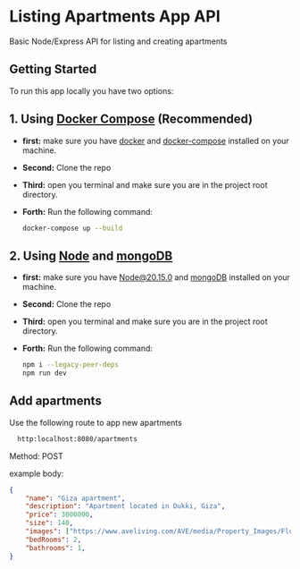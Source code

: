 # Listing Apartments App API

Basic Node/Express API for listing and creating apartments

## Getting Started

To run this app locally you have two options:

## 1. Using [Docker Compose](https://docs.docker.com/compose/) (Recommended)

- **first:** make sure you have [docker](https://docs.docker.com/get-docker/) and [docker-compose](https://docs.docker.com/compose/install/) installed on your machine.

- **Second:** Clone the repo

- **Third:** open you terminal and make sure you are in the project root directory.

- **Forth:** Run the following command:

  ```bash
  docker-compose up --build
  ```

## 2. Using [Node](https://nodejs.org/en) and [mongoDB](https://www.mongodb.com/)

- **first:** make sure you have [Node@20.15.0](https://nodejs.org/en/download/package-manager) and [mongoDB](https://www.mongodb.com/try/download/community) installed on your machine.

- **Second:** Clone the repo

- **Third:** open you terminal and make sure you are in the project root directory.

- **Forth:** Run the following command:

  ```bash
  npm i --legacy-peer-deps
  npm run dev
  ```

## Add apartments

Use the following route to app new apartments

```bash
  http:localhost:8080/apartments
```

Method: POST

example body:

```JSON
{
    "name": "Giza apartment",
    "description": "Apartment located in Dukki, Giza",
    "price": 3000000,
    "size": 140,
    "images": ["https://www.aveliving.com/AVE/media/Property_Images/Florham%20Park/hero/flor-apt-living-(2)-hero.jpg?ext=.jpg"],
    "bedRooms": 2,
    "bathrooms": 1,
}
```
